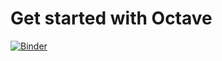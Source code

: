 # Get started with Octave

[![Binder](https://mybinder.org/badge_logo.svg)](https://mybinder.org/v2/gh/MarnixMeersman/octave-basics/HEAD?urlpath=%2Fdoc%2Ftree%2FOCTAVE_intro_2025.ipynb)
